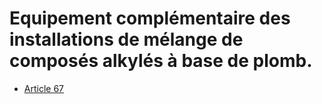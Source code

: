 # Equipement complémentaire des installations de mélange de composés alkylés à base de plomb.

- [Article 67](article-67.md)
